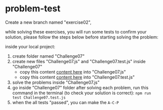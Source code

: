 # problem-test

Create a new branch named "exercise02",

while solving these exercises, you will run some tests to confirm your solution, please follow the steps below before starting solving the problem:

inside your local project:

1. create folder named "Challenge07"
2. create new files "Challenge07.js" and "Challenge07.test.js" inside "Challenge07"
    - copy this content [content here](https://github.com/LTUC/prep-course-std/blob/master/Day07/ProblemSolving/Challenge07/Challenge07.js) into "Challenge07.js"
	- copy this content [content here](https://github.com/LTUC/prep-course-std/blob/master/Day07/ProblemSolving/Challenge07/Challenge07.test.js) into "Challenge07.test.js"
3. solve the problems inside "Challenge07.js"
4. go inside "Challenge07" folder after solving each problem, run this command in the terminal (to check your solution is correct):
```npm run test Challenge07.test.js```
5. when the all tests "passed", you can make the ``A-C-P`` 